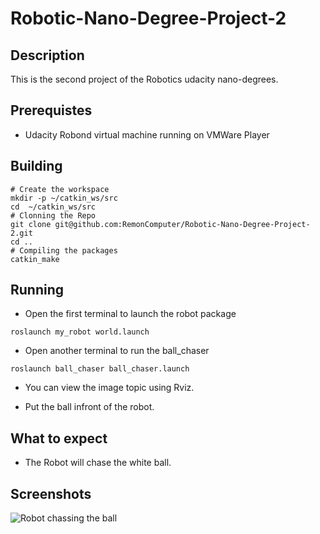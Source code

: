 # Robotic-Nano-Degree-Project-2

## Description

This is the second project of the Robotics udacity nano-degrees. 

## Prerequistes

- Udacity Robond virtual machine running on VMWare Player

## Building

```shell
# Create the workspace
mkdir -p ~/catkin_ws/src
cd  ~/catkin_ws/src
# Clonning the Repo
git clone git@github.com:RemonComputer/Robotic-Nano-Degree-Project-2.git 
cd ..
# Compiling the packages
catkin_make
```

## Running

- Open the first terminal to launch the robot package
```shell
roslaunch my_robot world.launch
```

- Open another terminal to run the ball_chaser
```shell
roslaunch ball_chaser ball_chaser.launch
```

- You can view the image topic using Rviz.

- Put the ball infront of the robot.

## What to expect

- The Robot will chase the white ball.

## Screenshots

![Robot chassing the ball](imgs/robot_chassing_ball.jpg)
